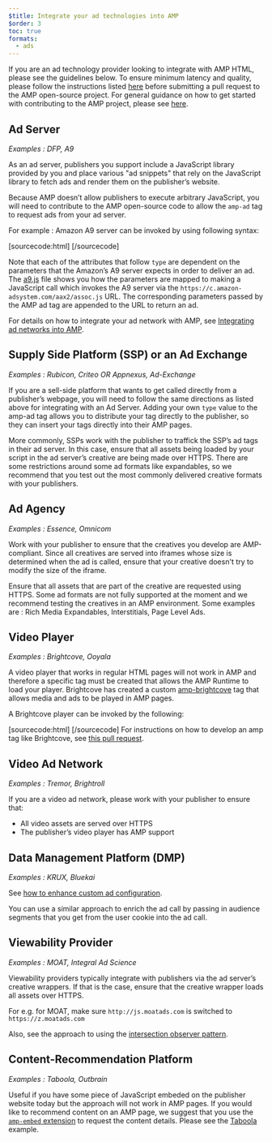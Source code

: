 ```yaml
---
$title: Integrate your ad technologies into AMP
$order: 3
toc: true
formats:
  - ads
---
```


If you are an ad technology provider looking to integrate with AMP HTML, please see the guidelines below.
To ensure minimum latency and quality, please follow the instructions listed [here](../3p/README.md#ads) before submitting a pull request to the AMP open-source project. For general guidance on how to get started with contributing to the AMP project, please see [here](../CONTRIBUTING.md).

## Ad Server

*Examples : DFP, A9*

As an ad server, publishers you support include a JavaScript library provided by you and place various "ad snippets" that rely on the JavaScript library to fetch ads and render them on the publisher’s website.

Because AMP doesn’t allow publishers to execute arbitrary JavaScript, you will need to contribute to the AMP open-source code to allow the `amp-ad` tag to request ads from your ad server.

For example : Amazon A9 server can be invoked by using following syntax:

[sourcecode:html]
<amp-ad width=300 height=250
    type="a9"
    data-aax_size="300x250"
    data-aax_pubname="test123"
    data-aax_src="302">
</amp-ad>
[/sourcecode]

Note that each of the attributes that follow `type` are dependent on the parameters that the Amazon’s A9 server expects in order to deliver an ad. The [a9.js](./a9.js) file shows you how the parameters are mapped to making a JavaScript call which invokes the A9 server via the `https://c.amazon-adsystem.com/aax2/assoc.js` URL. The corresponding parameters passed by the AMP ad tag are appended to the URL to return an ad.

For details on how to integrate your ad network with AMP, see [Integrating ad networks into AMP](https://github.com/ampproject/amphtml/blob/master/ads/README.md).

## Supply Side Platform (SSP) or an Ad Exchange

*Examples : Rubicon, Criteo OR Appnexus, Ad-Exchange*

If you are a sell-side platform that wants to get called directly from a publisher’s webpage, you will need to follow the same directions as listed above for integrating with an Ad Server. Adding your own `type` value to the amp-ad tag allows you to distribute your tag directly to the publisher, so they can insert your tags directly into their AMP pages.

More commonly, SSPs work with the publisher to traffick the SSP’s ad tags in their ad server. In this case, ensure that all assets being loaded by your script in the ad server’s creative are being made over HTTPS. There are some restrictions around some ad formats like expandables, so we recommend that you test out the most commonly delivered creative formats with your publishers.

## Ad Agency
*Examples : Essence, Omnicom*

Work with your publisher to ensure that the creatives you develop are AMP-compliant. Since all creatives are served into iframes whose size is determined when the ad is called, ensure that your creative doesn't try to modify the size of the iframe.

Ensure that all assets that are part of the creative are requested using HTTPS.
Some ad formats are not fully supported at the moment and we recommend testing the creatives in an AMP environment. Some examples are : Rich Media Expandables, Interstitials, Page Level Ads.

## Video Player

*Examples : Brightcove, Ooyala*

A video player that works in regular HTML pages will not work in AMP and therefore a specific tag must be created that allows the AMP Runtime to load your player.
Brightcove has created a custom [amp-brightcove](https://github.com/ampproject/amphtml/blob/master/extensions/amp-brightcove/amp-brightcove.md) tag that allows media and ads to be played in AMP pages.

A Brightcove player can be invoked by the following:

[sourcecode:html]
<amp-brightcove
      data-account="1290862519001"
      data-video-id="ref:amp-docs-sample"
      data-player="S1Tt8cgaM"
      layout="responsive" width="480" height="270">
  </amp-brightcove>
[/sourcecode]
For instructions on how to develop an amp tag like Brightcove, see  [this pull request](https://github.com/ampproject/amphtml/pull/1052).

## Video Ad Network

*Examples : Tremor, Brightroll*

If you are a video ad network, please work with your publisher to ensure that:

- All video assets are served over HTTPS
- The publisher’s video player has AMP support

## Data Management Platform (DMP)
*Examples : KRUX, Bluekai*

See [how to enhance custom ad configuration](https://www.ampproject.org/docs/reference/components/amp-ad#enhance-incoming-ad-configuration).

You can use a similar approach to enrich the ad call by passing in audience segments that you get from the user cookie into the ad call.

## Viewability Provider

*Examples : MOAT, Integral Ad Science*

Viewability providers typically integrate with publishers via the ad server’s creative wrappers. If that is the case, ensure that the creative wrapper loads all assets over HTTPS.

For e.g. for MOAT, make sure `http://js.moatads.com` is switched to  `https://z.moatads.com`

Also, see the approach to using the [intersection observer pattern](https://github.com/ampproject/amphtml/blob/master/ads/README.md#ad-viewability).

## Content-Recommendation Platform

*Examples : Taboola, Outbrain*

Useful if you have some piece of JavaScript embeded on the publisher website today but the approach will not work in AMP pages. If you would like to recommend content on an AMP page, we suggest that you use the [`amp-embed` extension](https://www.ampproject.org/docs/reference/components/amp-ad) to request the content details. Please see the [Taboola](https://github.com/ampproject/amphtml/blob/master/ads/taboola.md) example.
